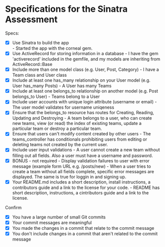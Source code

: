 # Specifications for the Sinatra Assessment

Specs:
- [x] Use Sinatra to build the app  
        - Started the app with the corneal gem.
- [x] Use ActiveRecord for storing information in a database
        - I have the gem 'activerecord' included in the gemfile, and my models are inheriting from ActiveRecord::Base
- [x] Include more than one model class (e.g. User, Post, Category)
        - I have a Team class and User class
- [x] Include at least one has_many relationship on your User model (e.g. User has_many Posts)
        - A User has many Teams
- [x] Include at least one belongs_to relationship on another model (e.g. Post belongs_to User)
        - Teams belong to a User 
- [x] Include user accounts with unique login attribute (username or email)
        - The user model validates for username uniqeness 
- [x] Ensure that the belongs_to resource has routes for Creating, Reading, Updating and Destroying
        - A team belongs to a user, who can create new teams, view (or read) the index of existing teams, update a particular team or destroy a particular team.
- [x] Ensure that users can't modify content created by other users
        - The teams_controller has conditionals prohibiting users from editing or deleting teams not created by the current user. 
- [x] Include user input validations
        - A user cannot create a new team without filling out all fields. Also a user must have a username and password.
- [x] BONUS - not required - Display validation failures to user with error message (example form URL e.g. /posts/new)
        - When a user tries to create a team without all fields complete, specific error messages are displayed. The same is true for loggin in and signing up. 
- [x] Your README.md includes a short description, install instructions, a contributors guide and a link to the license for your code.
        - README has short description, instructions, a cintributors guide and a link to the license. 

Confirm
- [x] You have a large number of small Git commits
- [x] Your commit messages are meaningful
- [x] You made the changes in a commit that relate to the commit message
- [x] You don't include changes in a commit that aren't related to the commit message